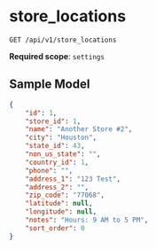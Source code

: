 store_locations
=================

```shell
GET /api/v1/store_locations
```

**Required scope**: `settings`

Sample Model
------------

```json
{
	"id": 1,
    "store_id": 1,
    "name": "Another Store #2",
    "city": "Houston",
    "state_id": 43,
    "non_us_state": "",
    "country_id": 1,
    "phone": "",
    "address_1": "123 Test",
    "address_2": "",
    "zip_code": "77068",
    "latitude": null,
    "longitude": null,
    "notes": "Hours: 9 AM to 5 PM",
    "sort_order": 0
}
```